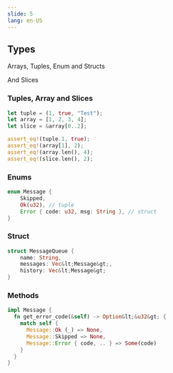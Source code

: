 ```yaml
---
slide: 5
lang: en-US
---
```


<section>

## Types

Arrays, Tuples, Enum and Structs

And Slices

</section>

<section>

### Tuples, Array and Slices

```rust
let tuple = (1, true, "Test");
let array = [1, 2, 3, 4];
let slice = &array[0..2];

assert_eq!(tuple.1, true);
assert_eq!(array[1], 2);
assert_eq!(array.len(), 4);
assert_eq!(slice.len(), 2);
```

</section>

<section>

### Enums

```rust
enum Message {
    Skipped,
    Ok(u32), // tuple
    Error { code: u32, msg: String }, // struct
}
```

</section>

<section>

### Struct

```rust
struct MessageQueue {
    name: String,
    messages: Vec&lt;Message&gt;,
    history: Vec&lt;Message&gt;
}
```

</section>

<section>

### Methods

```rust
impl Message {
  fn get_error_code(&self) -> Option&lt;&u32&gt; {
    match self {
      Message::Ok (_) => None,
      Message::Skipped => None,
      Message::Error { code, .. } => Some(code)
    }
  }
}
```

</section>
